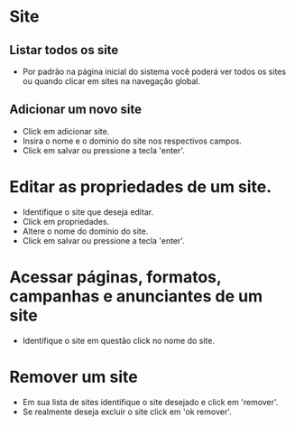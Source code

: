 # Site
## Listar todos os site
* Por padrão na página inicial do sistema você poderá ver todos os sites ou quando clicar em sites na navegação global.

## Adicionar um novo site  
* Click em adicionar site.  
* Insira o nome e o domínio do site nos respectivos campos.
* Click em salvar ou pressione a tecla 'enter'.

# Editar as propriedades de um site.
* Identifique o site que deseja editar.
* Click em propriedades.  
* Altere o nome do domínio do site.  
* Click em salvar ou pressione a tecla 'enter'.
 
# Acessar páginas, formatos, campanhas e anunciantes de um site  
* Identifique o site em questão click no nome do site.

# Remover um site  
* Em sua lista de sites identifique o site desejado e click em 'remover'.  
* Se realmente deseja excluir o site click em 'ok remover'.